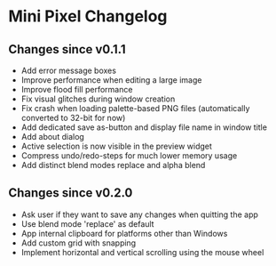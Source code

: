 # Mini Pixel Changelog

## Changes since v0.1.1

* Add error message boxes
* Improve performance when editing a large image
* Improve flood fill performance
* Fix visual glitches during window creation
* Fix crash when loading palette-based PNG files (automatically converted to 32-bit for now)
* Add dedicated save as-button and display file name in window title
* Add about dialog
* Active selection is now visible in the preview widget
* Compress undo/redo-steps for much lower memory usage
* Add distinct blend modes replace and alpha blend

## Changes since v0.2.0

* Ask user if they want to save any changes when quitting the app
* Use blend mode 'replace' as default
* App internal clipboard for platforms other than Windows
* Add custom grid with snapping
* Implement horizontal and vertical scrolling using the mouse wheel
